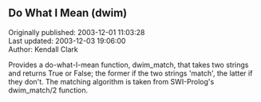## Do What I Mean (dwim)  
Originally published: 2003-12-01 11:03:28  
Last updated: 2003-12-03 19:06:00  
Author: Kendall Clark  
  
Provides a do-what-I-mean function, dwim_match, that takes two strings and returns True or False; the former if the two strings 'match', the latter if they don't.
The matching algorithm is taken from SWI-Prolog's dwim_match/2 function.